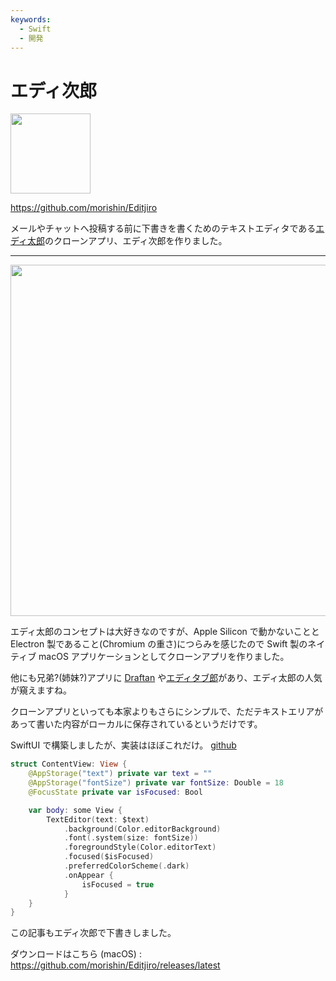 ```yaml
---
keywords:
  - Swift
  - 開発
---
```


# エディ次郎


<img src="https://cdn-ak.f.st-hatena.com/images/fotolife/m/morishin127/20240814/20240814173050.png" width="128" height="128" loading="lazy" />

https://github.com/morishin/Editjiro


メールやチャットへ投稿する前に下書きを書くためのテキストエディタである[エディ太郎](https://editaro.com/)のクローンアプリ、エディ次郎を作りました。


---

<img src="/posts/2024/08/14/editjiro/editjiro.png" width="796" height="562"/>

エディ太郎のコンセプトは大好きなのですが、Apple Silicon で動かないことと Electron 製であること(Chromium の重さ)につらみを感じたので Swift 製のネイティブ macOS アプリケーションとしてクローンアプリを作りました。

他にも兄弟?(姉妹?)アプリに [Draftan](https://github.com/hokaccha/draftan) や[エディタブ郎](https://r7kamura.com/articles/2022-07-17-editabro)があり、エディ太郎の人気が窺えますね。

クローンアプリといっても本家よりもさらにシンプルで、ただテキストエリアがあって書いた内容がローカルに保存されているというだけです。

SwiftUI で構築しましたが、実装はほぼこれだけ。 [github](https://github.com/morishin/Editjiro/blob/b283ffcd907db1facb8c1c7dc05abb40e9ed7162/Editjiro/ContentView.swift#L13-L29)

```swift
struct ContentView: View {
    @AppStorage("text") private var text = ""
    @AppStorage("fontSize") private var fontSize: Double = 18
    @FocusState private var isFocused: Bool

    var body: some View {
        TextEditor(text: $text)
            .background(Color.editorBackground)
            .font(.system(size: fontSize))
            .foregroundStyle(Color.editorText)
            .focused($isFocused)
            .preferredColorScheme(.dark)
            .onAppear {
                isFocused = true
            }
    }
}
```


この記事もエディ次郎で下書きしました。

ダウンロードはこちら (macOS) : https://github.com/morishin/Editjiro/releases/latest

